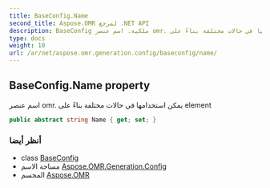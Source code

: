 ```yaml
---
title: BaseConfig.Name
second_title: Aspose.OMR لمرجع .NET API
description: BaseConfig ملكية. اسم عنصر omr. يمكن استخدامها في حالات مختلفة بناءً على element
type: docs
weight: 10
url: /ar/net/aspose.omr.generation.config/baseconfig/name/
---
```

## BaseConfig.Name property

اسم عنصر omr. يمكن استخدامها في حالات مختلفة بناءً على element

```csharp
public abstract string Name { get; set; }
```

### أنظر أيضا

* class [BaseConfig](../)
* مساحة الاسم [Aspose.OMR.Generation.Config](../../baseconfig/)
* المجسم [Aspose.OMR](../../../)


